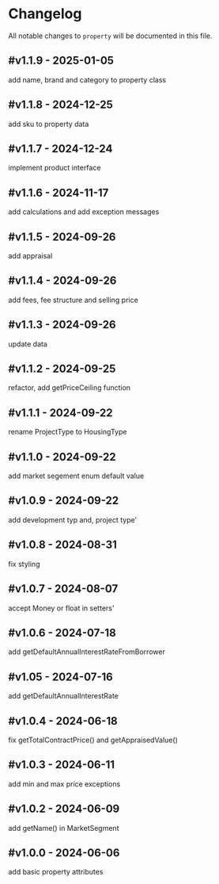 # Changelog

All notable changes to `property` will be documented in this file.

## #v1.1.9 - 2025-01-05

add name, brand and category to property class

## #v1.1.8 - 2024-12-25

add sku to property data

## #v1.1.7 - 2024-12-24

implement product interface

## #v1.1.6 - 2024-11-17

add calculations and add exception messages

## #v1.1.5 - 2024-09-26

add appraisal

## #v1.1.4 - 2024-09-26

add fees, fee structure and selling price

## #v1.1.3 - 2024-09-26

update data

## #v1.1.2 - 2024-09-25

refactor, add getPriceCeiling function

## #v1.1.1 - 2024-09-22

rename ProjectType to HousingType

## #v1.1.0 - 2024-09-22

add market segement enum default value

## #v1.0.9 - 2024-09-22

add development typ and, project type'

## #v1.0.8 - 2024-08-31

fix styling

## #v1.0.7 - 2024-08-07

accept Money or float in setters'

## #v1.0.6 - 2024-07-18

add getDefaultAnnualInterestRateFromBorrower

## #v1.05 - 2024-07-16

add getDefaultAnnualInterestRate

## #v1.0.4 - 2024-06-18

fix getTotalContractPrice() and getAppraisedValue()

## #v1.0.3 - 2024-06-11

add min and max price exceptions

## #v1.0.2 - 2024-06-09

add getName() in MarketSegment

## #v1.0.0 - 2024-06-06

add basic property attributes
